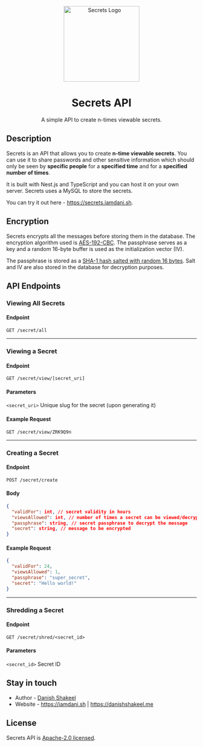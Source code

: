 <p align="center">
  <a href="http://secrets.iamdani.sh/" target="blank"><img src="https://danishshakeel.me/wp-content/uploads/2023/07/Group-6.png" width="200" alt="Secrets Logo" /></a>
</p>
<center>

# Secrets API

 A simple API to create n-times viewable secrets.

</center>

## Description
Secrets is an API that allows you to create <b>n-time viewable secrets</b>. You can use it to share passwords and other sensitive information which should only be seen by <b>specific people</b> for a <b>specified time</b> and for a <b>specified number of times</b>.

It is built with Nest.js and TypeScript and you can host it on your own server. Secrets uses a MySQL to store the secrets.

You can try it out here - https://secrets.iamdani.sh.
## Encryption
Secrets encrypts all the messages before storing them in the database. The encryption algorithm used is [AES-192-CBC](https://en.wikipedia.org/wiki/Advanced_Encryption_Standard). The passphrase serves as a key and a random 16-byte buffer is used as the initialization vector (IV).

The passphrase is stored as a [SHA-1 hash salted with random 16 bytes](https://docs.oracle.com/cd/E52734_01/oud/OUDCR/salted-sha1-password-storage-scheme.html#:~:text=The%20Salted%20SHA1%20Password%20Storage,SHA%2D1%20message%20digest%20algorithm). Salt and IV are also stored in the database for decryption purposes.

## API Endpoints
### Viewing All Secrets

#### Endpoint

```http
GET /secret/all
```

<hr>

### Viewing a Secret

#### Endpoint

```http
GET /secret/view/[secret_uri]
```

#### Parameters

`<secret_uri>` Unique slug for the secret (upon generating it)

#### Example Request

```http
GET /secret/view/ZRK9Q9n
```

<hr>

### Creating a Secret

#### Endpoint

```http
POST /secret/create
```

#### Body

```json
{
  "validFor": int, // secret validity in hours
  "viewsAllowed": int, // number of times a secret can be viewed/decrypted
  "passphrase": string, // secret passphrase to decrypt the message
  "secret": string, // message to be encrypted
}
```

#### Example Request

```json
{
  "validFor": 24,
  "viewsAllowed": 1,
  "passphrase": "super_secret",
  "secret": "Hello world!"
}
```

<hr>

### Shredding a Secret

#### Endpoint

```http
GET /secret/shred/<secret_id>
```

#### Parameters

`<secret_id>` Secret ID


## Stay in touch

- Author - [Danish Shakeel](https://iamdani.sh)
- Website - https://iamdani.sh | https://danishshakeel.me

## License

Secrets API is [Apache-2.0 licensed](LICENSE).
